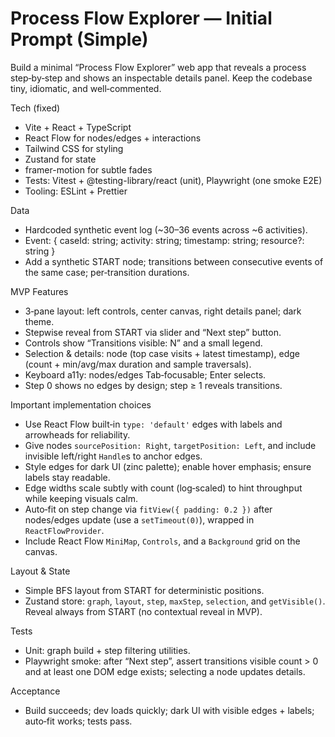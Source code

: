 # Process Flow Explorer — Initial Prompt (Simple)

Build a minimal “Process Flow Explorer” web app that reveals a process step‑by‑step and shows an inspectable details panel. Keep the codebase tiny, idiomatic, and well‑commented.

Tech (fixed)
- Vite + React + TypeScript
- React Flow for nodes/edges + interactions
- Tailwind CSS for styling
- Zustand for state
- framer-motion for subtle fades
- Tests: Vitest + @testing-library/react (unit), Playwright (one smoke E2E)
- Tooling: ESLint + Prettier

Data
- Hardcoded synthetic event log (~30–36 events across ~6 activities).
- Event: { caseId: string; activity: string; timestamp: string; resource?: string }
- Add a synthetic START node; transitions between consecutive events of the same case; per‑transition durations.

MVP Features
- 3‑pane layout: left controls, center canvas, right details panel; dark theme.
- Stepwise reveal from START via slider and “Next step” button.
- Controls show “Transitions visible: N” and a small legend.
- Selection & details: node (top case visits + latest timestamp), edge (count + min/avg/max duration and sample traversals).
- Keyboard a11y: nodes/edges Tab‑focusable; Enter selects.
- Step 0 shows no edges by design; step ≥ 1 reveals transitions.

Important implementation choices
- Use React Flow built‑in `type: 'default'` edges with labels and arrowheads for reliability.
- Give nodes `sourcePosition: Right`, `targetPosition: Left`, and include invisible left/right `Handle`s to anchor edges.
- Style edges for dark UI (zinc palette); enable hover emphasis; ensure labels stay readable.
- Edge widths scale subtly with count (log‑scaled) to hint throughput while keeping visuals calm.
- Auto‑fit on step change via `fitView({ padding: 0.2 })` after nodes/edges update (use a `setTimeout(0)`), wrapped in `ReactFlowProvider`.
- Include React Flow `MiniMap`, `Controls`, and a `Background` grid on the canvas.

Layout & State
- Simple BFS layout from START for deterministic positions.
- Zustand store: `graph`, `layout`, `step`, `maxStep`, `selection`, and `getVisible()`. Reveal always from START (no contextual reveal in MVP).

Tests
- Unit: graph build + step filtering utilities.
- Playwright smoke: after “Next step”, assert transitions visible count > 0 and at least one DOM edge exists; selecting a node updates details.

Acceptance
- Build succeeds; dev loads quickly; dark UI with visible edges + labels; auto‑fit works; tests pass.
